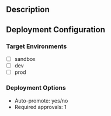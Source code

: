## Description
<!-- Describe your changes -->

## Deployment Configuration
<!-- DO NOT EDIT THE FORMATTING OF THE FOLLOWING SECTION -->
<!-- Select environments by replacing [ ] with [x] -->

### Target Environments
- [ ] sandbox
- [ ] dev
- [ ] prod

### Deployment Options
- Auto-promote: yes/no
- Required approvals: 1
